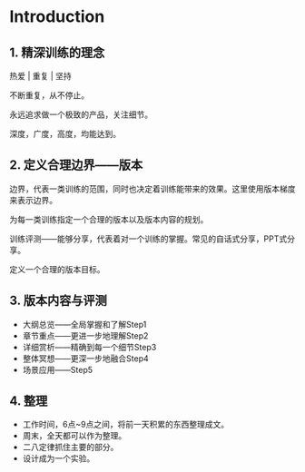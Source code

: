# Introduction

## 1. 精深训练的理念

热爱 \| 重复 \| 坚持

不断重复，从不停止。

永远追求做一个极致的产品，关注细节。

深度，广度，高度，均能达到。

## 2. 定义合理边界——版本

边界，代表一类训练的范围，同时也决定着训练能带来的效果。这里使用版本梯度来表示边界。

为每一类训练指定一个合理的版本以及版本内容的规划。

训练评测——能够分享，代表着对一个训练的掌握。常见的自话式分享，PPT式分享。

定义一个合理的版本目标。

## 3. 版本内容与评测

* 大纲总览——全局掌握和了解Step1
* 章节重点——更进一步地理解Step2
* 详细赏析——精确到每一个细节Step3
* 整体冥想——更深一步地融合Step4
* 场景应用——Step5

## 4. 整理

* 工作时间，6点~9点之间，将前一天积累的东西整理成文。
* 周末，全天都可以作为整理。
* 二八定律抓住主要的部分。
* 设计成为一个实验。

